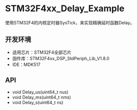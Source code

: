 # STM32F4xx_Delay_Example

使用STM32F4的内核定时器SysTick，来实现精确延时函数Delay。

## 开发环境

* 适用芯片：STM32F4全部芯片
* 固件库：STM32F4xx_DSP_StdPeriph_Lib_V1.8.0
* IDE：MDK517

## API

* void Delay_us(uint64_t nus)
* void Delay_ms(uint64_t nms)
* void Delay_s(uint64_t ns)
